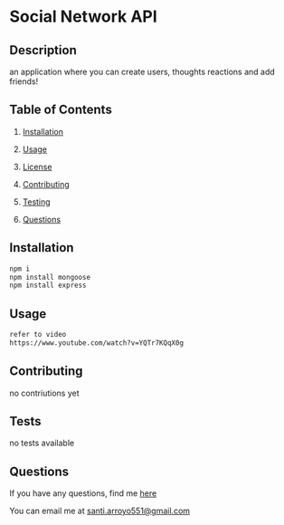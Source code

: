 # Social Network API
  
  
  ## Description 

  an application where you can create users, thoughts reactions and add friends!

  ## Table of Contents

  1. [Installation](#Installation)

  2. [Usage](#Usage)

  3. [License](#License)

  4. [Contributing](#Contributing)
  
  5. [Testing](#Tests)

  6. [Questions](#Questions)


  ## Installation

  ```bash
  npm i
  npm install mongoose
  npm install express
  ```

  ## Usage 

  ```bash
  refer to video
  https://www.youtube.com/watch?v=YQTr7KQqX0g
  ```    

  ## Contributing

  no contriutions yet

  ## Tests

  no tests available

  ## Questions

  If you have any questions, find me [here](https://github.com/sarroyo551)

  You can email me at santi.arroyo551@gmail.com

  